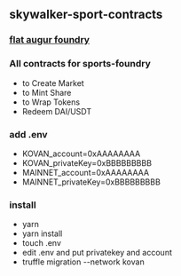 ## skywalker-sport-contracts

### [flat augur foundry](https://gist.github.com/yashnaman/2af44219b236bc5741000d71bfd77655)

### All contracts for sports-foundry 
- to Create Market
- to Mint Share
- to Wrap Tokens
- Redeem DAI/USDT

### add .env 
- KOVAN_account=0xAAAAAAAA
- KOVAN_privateKey=0xBBBBBBBBB
- MAINNET_account=0xAAAAAAAA
- MAINNET_privateKey=0xBBBBBBBBB

### install
- yarn
- yarn install
- touch .env
- edit .env and put privatekey and account
- truffle migration --network kovan  
